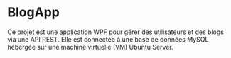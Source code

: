 # BlogApp

Ce projet est une application WPF pour gérer des utilisateurs et des blogs via une API REST. Elle est connectée à une base de données MySQL hébergée sur une machine virtuelle (VM) Ubuntu Server.
